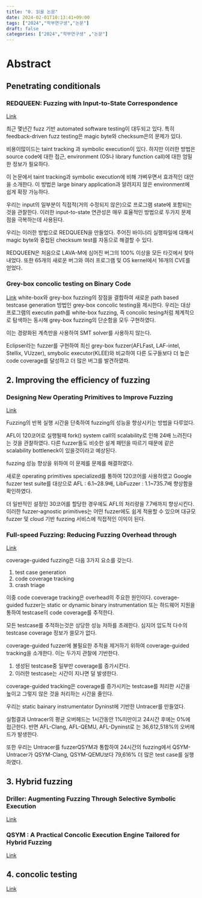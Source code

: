 ```yaml
---
title: "0. 읽을 논문"
date: 2024-02-01T10:13:41+09:00
tags: ["2024","학부연구생","논문"]
draft: false
categories: ["2024","학부연구생" ,"논문"]
---
```


# Abstract

## Penetrating conditionals
### REDQUEEN: Fuzzing with Input-to-State Correspondence
[Link](https://www.ndss-symposium.org/wp-content/uploads/2019/02/ndss2019_04A-2_Aschermann_paper.pdf)

최근 몇년간 fuzz 기반 automated software testing이 대두되고 있다. 특히 feedback-driven fuzz testing은 magic byte와 checksum은의 문제가 있다.

비용이많이드는 taint tracking 과 symbolic execution이 있다. 하지만 이러한 방법은 source code에 대한 접근, environment (OS나 library function call)에 대한 엄밀한 정보가 필요하다.

이 논문에서 taint tracking과 symbolic execution에 비해 가벼우면서 효과적인 대안을 소개한다. 이 방법은 large binary application과 알려지지 않은 environment에 쉽게 확장 가능하다. 

우리는 input의 일부분이 직접적(거의 수정되지 않은)으로 프로그램 state에 포함되는것을 관찰한다. 이러한 input-to-state 연관성은 매우 효율적인 방법으로 두가지 문제점을 극복하는데 사용된다.

우리는 이러한 방법으로 REDQUEEN을 만들었다. 주어진 바이너리 실행파일에 대해서 magic byte와 중첩된 checksum test를 자동으로 해결할 수 있다. 

REDQUEEN은 처음으로 LAVA-M에 심어진 버그의 100% 이상을 모든 타깃에서 찾아내었다. 또한 65개의 새로운 버그와 여러 프로그램 및 OS kernel에서 16개의 CVE를 얻었다.


### Grey-box concolic testing on Binary Code
[Link](https://softsec.kaist.ac.kr/~sangkilc/papers/choi-icse2019.pdf)
white-box와 grey-box fuzzing의 장점을 결합하여 새로운 path based testcase generation 방법인 grey-box concolic testing을 제시한다. 우리는 대상 프로그램의 executin path를 white-box fuzzing, 즉 concolic tesing처럼 체계적으로 탐색하는 동시해 grey-box fuzzing의 단순함을 모두 구현하였다.

이는 경량화된 계측만을 사용하여 SMT solver를 사용하지 않는다.

Eclipser라는 fuzzer를 구현하여 최신 grey-box fuzzer(AFLFast, LAF-intel, Stellix, VUzzer), smybolic executor(KLEE)와 비교하여 다른 도구들보다 더 높은 code coverage를 달성하고 더 많은 버그를 발견하였따.

## 2.  Improving the efficiency of fuzzing
### Designing New Operating Primitives to Improve Fuzzing
[Link](https://cosmoss-jigu.github.io/pages/pubs/fuzzing-xu-ccs17.pdf)

Fuzzing의 반복 실행 시간을 단축하여 fuzzing의 성능을 향상시키는 방법을 다루었다.

AFL이 120코어로 실행될때 fork() system call의 scalability로 인해 24배 느려진다는 것을 관찰하였다. 다른 fuzzer들도 비슷한 설계 패턴을 따르기 때문에 같은 scalability bottleneck이 있을것이라고 예상된다.

fuzzing 성능 향상을 위하여 이 문제를 문제를 해결하였다.

새로운 operating primitives specialized를 통하여 120코어를 사용하였고 Google fuzzer test suite를 대상으로 AFL : 6.1~28.9배, LibFuzzer : 1.1~735.7배 향상함을 확인하였다.

더 일반적인 설정인 30코어를 할당한 경우에도 AFL의 처리량을 7.7배까지 향상시킨다. 이러한 fuzzer-agnostic primitives는 어떤 fuzzer에도 쉽게 적용할 수 있으며 대규모 fuzzer 및 cloud 기반 fuzzing 서비스에 직접적인 이익이 된다.
### Full-speed Fuzzing: Reducing Fuzzing Overhead through
[Link](https://users.cs.utah.edu/~snagy/papers/19SP.pdf)

coverage-guided fuzzing은 다음 3가지 요소를 갖는다.
1. test case generation
2. code coverage tracking
3. crash triage

이중 code coeverage tracking은 overhead의 주요한 원인이다. coverage-guided fuzzer는 static or dynamic binary instrumentation 또는 하드웨어 지원을 통하여 testcase의 code coverage를 추적한다.

모든 testcase를 추적하는것은 상당한 성능 저하를 초래한다. 심지어 압도적 다수의 testcase coverage 정보가 쓸모가 없다.

coverage-guided fuzzer에 불필요한 추적을 제거하기 위하여 coverage-guided tracking을 소개한다.  이는 두가지 관찰에 기반한다.

1. 생성된 testcase중 일부만 coverage를 증가시킨다.
2. 이러한 testcase는 시간이 지나면 덜 발생한다.

coverage-guided tracking은 coverage를 증가시키는 testcase를 처리한 시간을 높이고 그렇지 않은 것을 처리하는 시간을 줄인다.

우리는 static bainary instrumentator Dyninst에 기반한 Untracer를 만들었다.

실험결과 Untracer의 평균 오버헤드는 1시간동안 1%미만이고 24시간 후에는 0%에 접근한다. 반면 AFL-Clang, AFL-QEMU, AFL-Dyninst로 는 36,612,518%의 오버헤드가 발생한다.

또한 우리는 Untracer를 fuzzerQSYM과 통합하여 24시간의 fuzzing에서 QSYM-Untracer가 QSYM-Clang, QSYM-QEMU보다 79,616% 더 많은 test case를 실행하였다.


## 3. Hybrid fuzzing
### Driller: Augmenting Fuzzing Through Selective Symbolic Execution

[Link](https://sites.cs.ucsb.edu/~vigna/publications/2016_NDSS_Driller.pdf)

### QSYM : A Practical Concolic Execution Engine Tailored for Hybrid Fuzzing

[Link](https://www.usenix.org/system/files/conference/usenixsecurity18/sec18-yun.pdf)

## 4. concolic testing

[Link](http://acm.mementodepot.org/pubs/proceedings/acmconferences_3180155/3180155/3180155.3180166/3180155.3180166.pdf)

